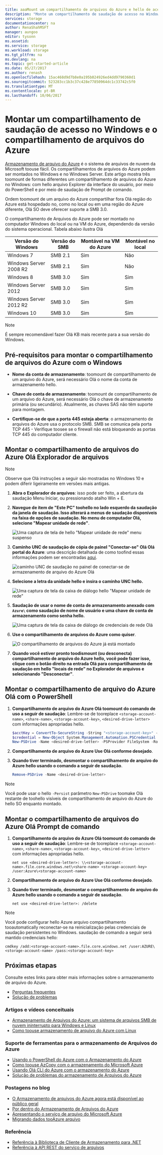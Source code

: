 ```yaml
---
title: aaaMount um compartilhamento de arquivos do Azure e hello de acesso de compartilhamento no Windows | Microsoft Docs
description: "Monte um compartilhamento de saudação de acesso no Windows e o compartilhamento de arquivos do Azure."
services: storage
documentationcenter: na
author: RenaShahMSFT
manager: aungoo
editor: tysonn
ms.assetid: 
ms.service: storage
ms.workload: storage
ms.tgt_pltfrm: na
ms.devlang: na
ms.topic: get-started-article
ms.date: 05/27/2017
ms.author: renash
ms.openlocfilehash: 15ac468d9d7b8e0a195b024926ed4dd9790360d1
ms.sourcegitcommit: 523283cc1b3c37c428e77850964dc1c33742c5f0
ms.translationtype: MT
ms.contentlocale: pt-BR
ms.lasthandoff: 10/06/2017
---
```

# <a name="mount-an-azure-file-share-and-access-hello-share-in-windows"></a>Montar um compartilhamento de saudação de acesso no Windows e o compartilhamento de arquivos do Azure
[Armazenamento de arquivo do Azure](storage-dotnet-how-to-use-files.md) é o sistema de arquivos de nuvem da Microsoft toouse fácil. Os compartilhamentos de arquivos do Azure podem ser montados no Windows e no Windows Server. Este artigo mostra três toomount de formas diferentes um compartilhamento de arquivos do Azure no Windows: com hello arquivo Explorer da interface do usuário, por meio do PowerShell e por meio de saudação de Prompt de comando. 

Ordem toomount de um arquivo do Azure compartilhar fora Olá região do Azure está hospedado no, como no local ou em uma região do Azure diferente, Olá SO deve oferecer suporte a SMB 3.0. 

O compartilhamento de Arquivos do Azure pode ser montado no computador Windows do local ou na VM do Azure, dependendo da versão do sistema operacional. Tabela abaixo ilustra Olá 

| Versão do Windows        | Versão do SMB |Montável na VM do Azure|Montável no local|
|------------------------|-------------|---------------------|---------------------|
| Windows 7              | SMB 2.1     | Sim                 | Não                  |
| Windows Server 2008 R2 | SMB 2.1     | Sim                 | Não                  |
| Windows 8              | SMB 3.0     | Sim                 | Sim                 |
| Windows Server 2012    | SMB 3.0     | Sim                 | Sim                 |
| Windows Server 2012 R2 | SMB 3.0     | Sim                 | Sim                 |
| Windows 10             | SMB 3.0     | Sim                 | Sim                 |

> [!Note]  
> É sempre recomendável fazer Olá KB mais recente para a sua versão do Windows.

## <a name="aprerequisites-for-mounting-azure-file-share-with-windows"></a></a>Pré-requisitos para montar o compartilhamento de arquivos do Azure com o Windows 
* **Nome da conta de armazenamento**: toomount de compartilhamento de um arquivo do Azure, será necessário Olá o nome da conta de armazenamento hello.

* **Chave de conta de armazenamento**: toomount de compartilhamento de um arquivo do Azure, será necessário Olá o chave de armazenamento primária (ou secundário). Atualmente, as chaves SAS não têm suporte para montagem.

* **Certifique-se de que a porta 445 esteja aberta**: o armazenamento de arquivos do Azure usa o protocolo SMB. SMB se comunica pela porta TCP 445 - Verifique toosee se o firewall não está bloqueando as portas TCP 445 do computador cliente.

## <a name="mount-hello-azure-file-share-with-file-explorer"></a>Montar o compartilhamento de arquivos do Azure Olá Explorador de arquivos
> [!Note]  
> Observe que Olá instruções a seguir são mostradas no Windows 10 e podem diferir ligeiramente em versões mais antigas. 

1. **Abra o Explorador de arquivos**: isso pode ser feito, a abertura da saudação Menu Iniciar, ou pressionando atalho Win + E.

2. **Navegue de item de "Este PC" toohello no lado esquerdo da saudação da janela de saudação. Isso alterará a menus de saudação disponíveis na faixa de opções de saudação. No menu de computador Olá, selecione "Mapear unidade de rede"**.
    
    ![Uma captura de tela de hello "Mapear unidade de rede" menu suspenso](media/storage-file-how-to-use-files-windows/1_MountOnWindows10.png)

3. **Caminho UNC de saudação de cópia de painel "Conectar-se" Olá Olá portal do Azure**: uma descrição detalhada de como toofind essas informações podem ser encontradas [aqui](storage-file-how-to-use-files-portal.md#connect-to-file-share).

    ![caminho UNC de saudação no painel de conectar-se de armazenamento de arquivo do Azure Olá](media/storage-file-how-to-use-files-windows/portal_netuse_connect.png)

4. **Selecione a letra da unidade hello e insira o caminho UNC hello.** 
    
    ![Uma captura de tela da caixa de diálogo hello "Mapear unidade de rede"](media/storage-file-how-to-use-files-windows/2_MountOnWindows10.png)

5. **Saudação de usar o nome de conta de armazenamento anexado com `Azure\` como saudação de nome de usuário e uma chave de conta de armazenamento como senha hello.**
    
    ![Uma captura de tela da caixa de diálogo de credenciais de rede Olá](media/storage-file-how-to-use-files-windows/3_MountOnWindows10.png)

6. **Use o compartilhamento de arquivos do Azure como quiser**.
    
    ![O compartilhamento de arquivos do Azure já está montado](media/storage-file-how-to-use-files-windows/4_MountOnWindows10.png)

7. **Quando você estiver pronto toodismount (ou desconecta) compartilhamento de arquivo do Azure hello, você pode fazer isso, clique com o botão direito na entrada Olá para compartilhamento de saudação em hello "locais de rede" no Explorador de arquivos e selecionando "Desconectar"**.

## <a name="mount-hello-azure-file-share-with-powershell"></a>Montar o compartilhamento de arquivo do Azure Olá com o PowerShell
1. **Compartilhamento de arquivo do Azure Olá toomount do comando de uso a seguir de saudação**: Lembre-se de tooreplace `<storage-account-name>`, `<share-name>`, `<storage-account-key>`, `<desired-drive-letter>` com informações apropriadas hello.

    ```PowerShell
    $acctKey = ConvertTo-SecureString -String "<storage-account-key>" -AsPlainText -Force
    $credential = New-Object System.Management.Automation.PSCredential -ArgumentList "Azure\<storage-account-name>", $acctKey
    New-PSDrive -Name <desired-drive-letter> -PSProvider FileSystem -Root "\\<storage-account-name>.file.core.windows.net\<share-name>" -Credential $credential
    ```

2. **Compartilhamento de arquivo do Azure Use Olá conforme desejado**.

3. **Quando tiver terminado, desmontar o compartilhamento de arquivo do Azure hello usando o comando a seguir de saudação**.

    ```PowerShell
    Remove-PSDrive -Name <desired-drive-letter>
    ```

> [!Note]  
> Você pode usar o hello `-Persist` parâmetro `New-PSDrive` toomake Olá restante de toohello visíveis de compartilhamento de arquivo do Azure do hello SO enquanto montado.

## <a name="mount-hello-azure-file-share-with-command-prompt"></a>Montar o compartilhamento de arquivos do Azure Olá Prompt de comando
1. **Compartilhamento de arquivo do Azure Olá toomount do comando de uso a seguir de saudação**: Lembre-se de tooreplace `<storage-account-name>`, `<share-name>`, `<storage-account-key>`, `<desired-drive-letter>` com informações apropriadas hello.

    ```
    net use <desired-drive-letter>: \\<storage-account-name>.file.core.windows.net\<share-name> <storage-account-key> /user:Azure\<storage-account-name>
    ```

2. **Compartilhamento de arquivo do Azure Use Olá conforme desejado**.

3. **Quando tiver terminado, desmontar o compartilhamento de arquivo do Azure hello usando o comando a seguir de saudação**.

    ```
    net use <desired-drive-letter>: /delete
    ```

> [!Note]  
> Você pode configurar hello Azure arquivo compartilhamento tooautomatically reconectar-se na reinicialização pelas credenciais de saudação persistentes no Windows. saudação de comando a seguir será mantido credenciais hello:
>   ```
>   cmdkey /add:<storage-account-name>.file.core.windows.net /user:AZURE\<storage-account-name> /pass:<storage-account-key>
>   ```

## <a name="next-steps"></a>Próximas etapas
Consulte estes links para obter mais informações sobre o armazenamento de arquivo do Azure.

* [Perguntas frequentes](storage-files-faq.md)
* [Solução de problemas](storage-troubleshoot-file-connection-problems.md)

### <a name="conceptual-articles-and-videos"></a>Artigos e vídeos conceituais
* [Armazenamento de Arquivos do Azure: um sistema de arquivos SMB de nuvem ininterrupto para Windows e Linux](https://azure.microsoft.com/documentation/videos/azurecon-2015-azure-files-storage-a-frictionless-cloud-smb-file-system-for-windows-and-linux/)
* [Como toouse armazenamento de arquivo do Azure com Linux](storage-how-to-use-files-linux.md)

### <a name="tooling-support-for-azure-file-storage"></a>Suporte de ferramentas para o armazenamento de Arquivos do Azure
* [Usando o PowerShell do Azure com o Armazenamento do Azure](storage-powershell-guide-full.md)
* [Como toouse AzCopy com o armazenamento do Microsoft Azure](storage-use-azcopy.md)
* [Usando Olá CLI do Azure com o armazenamento do Azure](storage-azure-cli.md#create-and-manage-file-shares)
* [Solução de problemas do armazenamento de Arquivos do Azure](https://docs.microsoft.com/azure/storage/storage-troubleshoot-file-connection-problems)

### <a name="blog-posts"></a>Postagens no blog
* [O Armazenamento de arquivos do Azure agora está disponível ao público geral](https://azure.microsoft.com/blog/azure-file-storage-now-generally-available/)
* [Por dentro do Armazenamento de Arquivos do Azure](https://azure.microsoft.com/blog/inside-azure-file-storage/)
* [Apresentando o serviço de arquivo do Microsoft Azure](http://blogs.msdn.com/b/windowsazurestorage/archive/2014/05/12/introducing-microsoft-azure-file-service.aspx)
* [Migrando dados tooAzure arquivo](https://azure.microsoft.com/blog/migrating-data-to-microsoft-azure-files/)

### <a name="reference"></a>Referência
* [Referência à Biblioteca de Cliente de Armazenamento para .NET](https://msdn.microsoft.com/library/azure/dn261237.aspx)
* [Referência à API REST do serviço de arquivos](http://msdn.microsoft.com/library/azure/dn167006.aspx)
